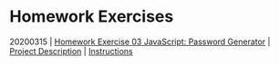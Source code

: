 # Homework Exercises

20200315 | [Homework Exercise 03 JavaScript: Password Generator](../03_homework/docs/03/Develop) | [Project Description](../03_homework/docs/03/ADJ_LOG.html) | [Instructions](../03_homework/docs/03/README.html)  
